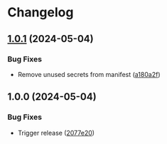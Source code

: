 # Changelog

## [1.0.1](https://github.com/Remote-Falcon/remote-falcon-plugins-api/compare/v1.0.0...v1.0.1) (2024-05-04)


### Bug Fixes

* Remove unused secrets from manifest ([a180a2f](https://github.com/Remote-Falcon/remote-falcon-plugins-api/commit/a180a2f67c81a052ed9c96901cd64eac14fd5787))

## 1.0.0 (2024-05-04)


### Bug Fixes

* Trigger release ([2077e20](https://github.com/Remote-Falcon/remote-falcon-plugins-api/commit/2077e20498bba1390c5432e8472fd9362ac2afe7))
